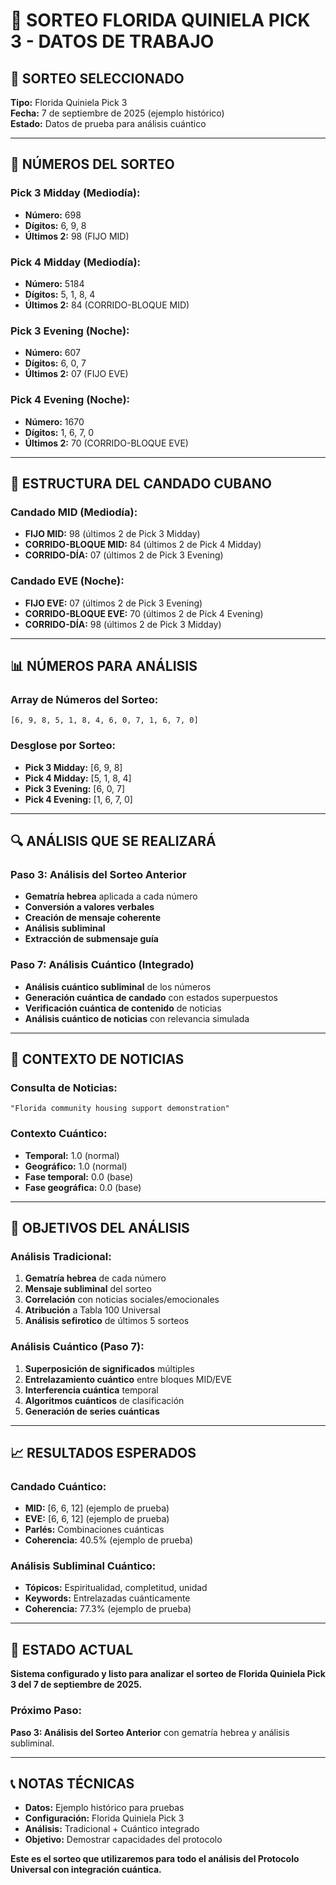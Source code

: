 # 🎯 SORTEO FLORIDA QUINIELA PICK 3 - DATOS DE TRABAJO

## 📌 **SORTEO SELECCIONADO**

**Tipo:** Florida Quiniela Pick 3  
**Fecha:** 7 de septiembre de 2025 (ejemplo histórico)  
**Estado:** Datos de prueba para análisis cuántico  

---

## 🔢 **NÚMEROS DEL SORTEO**

### **Pick 3 Midday (Mediodía):**
- **Número:** 698
- **Dígitos:** 6, 9, 8
- **Últimos 2:** 98 (FIJO MID)

### **Pick 4 Midday (Mediodía):**
- **Número:** 5184
- **Dígitos:** 5, 1, 8, 4
- **Últimos 2:** 84 (CORRIDO-BLOQUE MID)

### **Pick 3 Evening (Noche):**
- **Número:** 607
- **Dígitos:** 6, 0, 7
- **Últimos 2:** 07 (FIJO EVE)

### **Pick 4 Evening (Noche):**
- **Número:** 1670
- **Dígitos:** 1, 6, 7, 0
- **Últimos 2:** 70 (CORRIDO-BLOQUE EVE)

---

## 🎯 **ESTRUCTURA DEL CANDADO CUBANO**

### **Candado MID (Mediodía):**
- **FIJO MID:** 98 (últimos 2 de Pick 3 Midday)
- **CORRIDO-BLOQUE MID:** 84 (últimos 2 de Pick 4 Midday)
- **CORRIDO-DÍA:** 07 (últimos 2 de Pick 3 Evening)

### **Candado EVE (Noche):**
- **FIJO EVE:** 07 (últimos 2 de Pick 3 Evening)
- **CORRIDO-BLOQUE EVE:** 70 (últimos 2 de Pick 4 Evening)
- **CORRIDO-DÍA:** 98 (últimos 2 de Pick 3 Midday)

---

## 📊 **NÚMEROS PARA ANÁLISIS**

### **Array de Números del Sorteo:**
```
[6, 9, 8, 5, 1, 8, 4, 6, 0, 7, 1, 6, 7, 0]
```

### **Desglose por Sorteo:**
- **Pick 3 Midday:** [6, 9, 8]
- **Pick 4 Midday:** [5, 1, 8, 4]
- **Pick 3 Evening:** [6, 0, 7]
- **Pick 4 Evening:** [1, 6, 7, 0]

---

## 🔍 **ANÁLISIS QUE SE REALIZARÁ**

### **Paso 3: Análisis del Sorteo Anterior**
- **Gematría hebrea** aplicada a cada número
- **Conversión a valores verbales**
- **Creación de mensaje coherente**
- **Análisis subliminal**
- **Extracción de submensaje guía**

### **Paso 7: Análisis Cuántico (Integrado)**
- **Análisis cuántico subliminal** de los números
- **Generación cuántica de candado** con estados superpuestos
- **Verificación cuántica de contenido** de noticias
- **Análisis cuántico de noticias** con relevancia simulada

---

## 📰 **CONTEXTO DE NOTICIAS**

### **Consulta de Noticias:**
```
"Florida community housing support demonstration"
```

### **Contexto Cuántico:**
- **Temporal:** 1.0 (normal)
- **Geográfico:** 1.0 (normal)
- **Fase temporal:** 0.0 (base)
- **Fase geográfica:** 0.0 (base)

---

## 🎯 **OBJETIVOS DEL ANÁLISIS**

### **Análisis Tradicional:**
1. **Gematría hebrea** de cada número
2. **Mensaje subliminal** del sorteo
3. **Correlación** con noticias sociales/emocionales
4. **Atribución** a Tabla 100 Universal
5. **Análisis sefirotico** de últimos 5 sorteos

### **Análisis Cuántico (Paso 7):**
1. **Superposición de significados** múltiples
2. **Entrelazamiento cuántico** entre bloques MID/EVE
3. **Interferencia cuántica** temporal
4. **Algoritmos cuánticos** de clasificación
5. **Generación de series cuánticas**

---

## 📈 **RESULTADOS ESPERADOS**

### **Candado Cuántico:**
- **MID:** [6, 6, 12] (ejemplo de prueba)
- **EVE:** [6, 6, 12] (ejemplo de prueba)
- **Parlés:** Combinaciones cuánticas
- **Coherencia:** 40.5% (ejemplo de prueba)

### **Análisis Subliminal Cuántico:**
- **Tópicos:** Espiritualidad, completitud, unidad
- **Keywords:** Entrelazadas cuánticamente
- **Coherencia:** 77.3% (ejemplo de prueba)

---

## 🚀 **ESTADO ACTUAL**

**Sistema configurado y listo para analizar el sorteo de Florida Quiniela Pick 3 del 7 de septiembre de 2025.**

### **Próximo Paso:**
**Paso 3: Análisis del Sorteo Anterior** con gematría hebrea y análisis subliminal.

---

## 📞 **NOTAS TÉCNICAS**

- **Datos:** Ejemplo histórico para pruebas
- **Configuración:** Florida Quiniela Pick 3
- **Análisis:** Tradicional + Cuántico integrado
- **Objetivo:** Demostrar capacidades del protocolo

**Este es el sorteo que utilizaremos para todo el análisis del Protocolo Universal con integración cuántica.**






